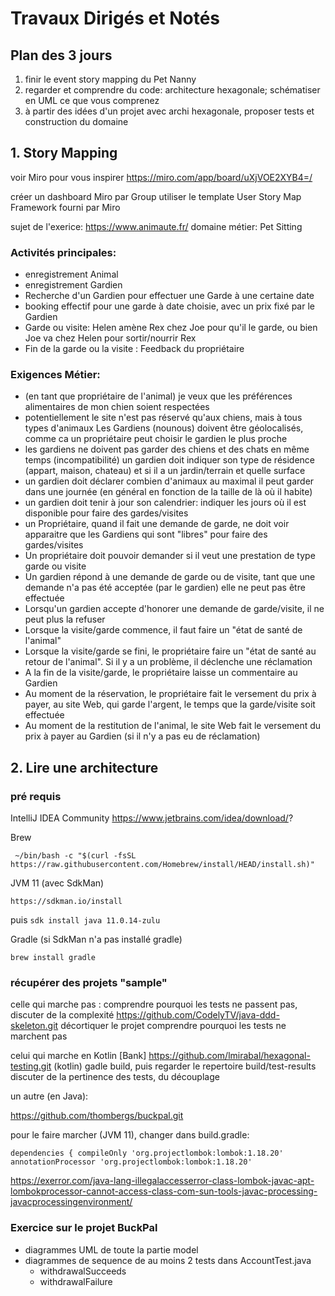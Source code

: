 # Travaux Dirigés et Notés

## Plan des 3 jours
1. finir le event story mapping du Pet Nanny
2. regarder et comprendre du code: architecture hexagonale; schématiser en UML ce que vous comprenez
3. à partir des idées d'un projet avec archi hexagonale, proposer tests et construction du domaine

## 1. Story Mapping
voir Miro pour vous inspirer
https://miro.com/app/board/uXjVOE2XYB4=/

créer un dashboard Miro par Group
utiliser le template User Story Map Framework fourni par Miro

sujet de l'exerice:  https://www.animaute.fr/
domaine métier:  Pet Sitting

### Activités principales:
- enregistrement Animal
- enregistrement Gardien
- Recherche d'un Gardien pour effectuer une Garde à une certaine date
- booking effectif pour une garde à date choisie, avec un prix fixé par le Gardien
- Garde ou visite:  Helen amène Rex chez Joe pour qu'il le garde, ou bien Joe va chez Helen pour sortir/nourrir Rex
- Fin de la garde ou la visite : Feedback du propriétaire

### Exigences Métier:
- (en tant que propriétaire de l'animal) je veux que les préférences alimentaires de mon chien soient respectées 
- potentiellement le site n'est pas réservé qu'aux chiens, mais à tous types d'animaux
Les Gardiens (nounous) doivent être géolocalisés, comme ca un propriétaire peut choisir le gardien le plus proche 
- les gardiens ne doivent pas garder des chiens et des chats en même temps (incompatibilité)
un gardien doit indiquer son  type de résidence (appart, maison, chateau) et si il a un jardin/terrain et quelle surface
- un gardien doit déclarer combien d'animaux au maximal il peut garder dans une journée (en général en fonction de la taille de là où il habite) 
- un gardien doit tenir à jour son calendrier: indiquer les jours où il est disponible pour faire des gardes/visites
- un Propriétaire, quand il fait une demande de garde, ne doit voir apparaitre que les Gardiens qui sont "libres" pour faire des gardes/visites
- Un propriétaire doit pouvoir demander si il veut une prestation de type garde ou visite
- Un gardien répond à une demande de garde ou de visite, tant que une demande n'a pas été acceptée (par le gardien) elle ne peut pas être effectuée
- Lorsqu'un gardien accepte d'honorer une demande de garde/visite, il ne peut plus la refuser
- Lorsque la visite/garde commence, il faut faire un "état de santé de l'animal"
- Lorsque la visite/garde se fini, le propriétaire faire un "état de santé au retour de l'animal". Si il y a un problème, il déclenche une réclamation 
- A la fin de la visite/garde, le propriétaire laisse un commentaire au Gardien
- Au moment de la réservation, le propriétaire fait le versement du prix à payer, au site Web, qui garde l'argent, le temps que la garde/visite soit effectuée
- Au moment de la restitution de l'animal, le site Web fait le versement du prix à payer au Gardien (si il n'y a pas eu de réclamation)


## 2. Lire une architecture

### pré requis

IntelliJ IDEA Community
https://www.jetbrains.com/idea/download/?


Brew
```
 ~/bin/bash -c "$(curl -fsSL https://raw.githubusercontent.com/Homebrew/install/HEAD/install.sh)"
```

JVM 11 (avec SdkMan)
```
https://sdkman.io/install
```
puis
` sdk install java 11.0.14-zulu `

Gradle
(si SdkMan n'a pas installé gradle)
```
brew install gradle
```

### récupérer des projets "sample"
celle qui marche pas : comprendre pourquoi les tests ne passent pas, discuter de la complexité
https://github.com/CodelyTV/java-ddd-skeleton.git
décortiquer le projet
comprendre pourquoi les tests ne marchent pas


celui qui marche en Kotlin
[Bank]
https://github.com/lmirabal/hexagonal-testing.git
(kotlin)  gadle build, puis regarder le repertoire build/test-results
discuter de la pertinence des tests, du découplage

un autre (en Java):

https://github.com/thombergs/buckpal.git

pour le faire marcher (JVM 11), changer dans build.gradle:

`
dependencies {
    compileOnly 'org.projectlombok:lombok:1.18.20'
    annotationProcessor 'org.projectlombok:lombok:1.18.20'
`

https://exerror.com/java-lang-illegalaccesserror-class-lombok-javac-apt-lombokprocessor-cannot-access-class-com-sun-tools-javac-processing-javacprocessingenvironment/


### Exercice  sur le projet BuckPal

- diagrammes UML de toute la partie model
- diagrammes de sequence de au moins 2 tests dans AccountTest.java
  * withdrawalSucceeds
  * withdrawalFailure